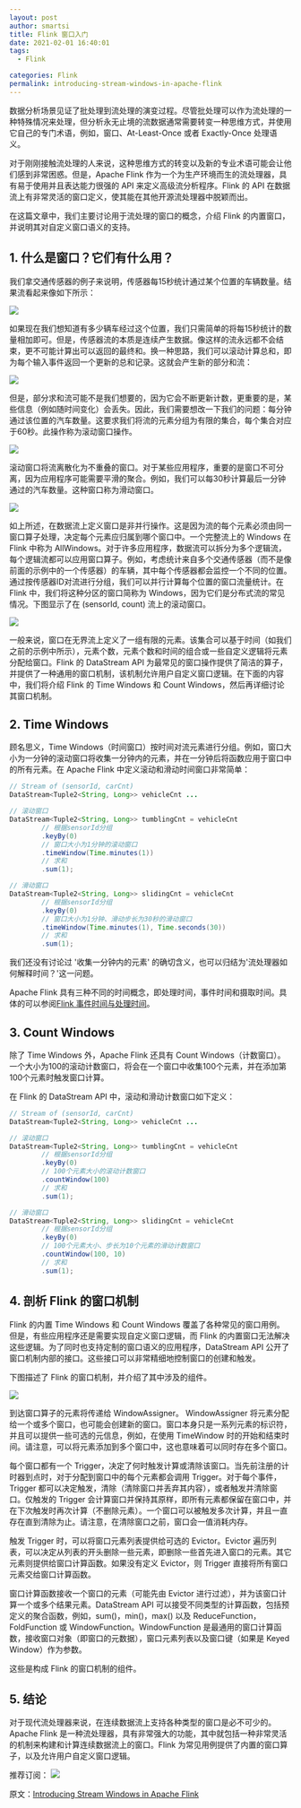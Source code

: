 ```yaml
---
layout: post
author: smartsi
title: Flink 窗口入门
date: 2021-02-01 16:40:01
tags:
  - Flink

categories: Flink
permalink: introducing-stream-windows-in-apache-flink
---
```


数据分析场景见证了批处理到流处理的演变过程。尽管批处理可以作为流处理的一种特殊情况来处理，但分析永无止境的流数据通常需要转变一种思维方式，并使用它自己的专门术语，例如，窗口、At-Least-Once 或者 Exactly-Once 处理语义。

对于刚刚接触流处理的人来说，这种思维方式的转变以及新的专业术语可能会让他们感到非常困惑。但是，Apache Flink 作为一个为生产环境而生的流处理器，具有易于使用并且表达能力很强的 API 来定义高级流分析程序。Flink 的 API 在数据流上有非常灵活的窗口定义，使其能在其他开源流处理器中脱颖而出。

在这篇文章中，我们主要讨论用于流处理的窗口的概念，介绍 Flink 的内置窗口，并说明其对自定义窗口语义的支持。

## 1. 什么是窗口？它们有什么用？

我们拿交通传感器的例子来说明，传感器每15秒统计通过某个位置的车辆数量。结果流看起来像如下所示：

![](https://github.com/sjf0115/ImageBucket/blob/main/Flink/introducing-stream-windows-in-apache-flink-1.png?raw=true)

如果现在我们想知道有多少辆车经过这个位置，我们只需简单的将每15秒统计的数量相加即可。但是，传感器流的本质是连续产生数据。像这样的流永远都不会结束，更不可能计算出可以返回的最终和。换一种思路，我们可以滚动计算总和，即为每个输入事件返回一个更新的总和记录。这就会产生新的部分和流：

![](https://github.com/sjf0115/ImageBucket/blob/main/Flink/introducing-stream-windows-in-apache-flink-2.png?raw=true)

但是，部分求和流可能不是我们想要的，因为它会不断更新计数，更重要的是，某些信息（例如随时间变化）会丢失。因此，我们需要想改一下我们的问题：每分钟通过该位置的汽车数量。这要求我们将流的元素分组为有限的集合，每个集合对应于60秒。此操作称为滚动窗口操作。

![](https://github.com/sjf0115/ImageBucket/blob/main/Flink/introducing-stream-windows-in-apache-flink-3.png?raw=true)

滚动窗口将流离散化为不重叠的窗口。对于某些应用程序，重要的是窗口不可分离，因为应用程序可能需要平滑的聚合。例如，我们可以每30秒计算最后一分钟通过的汽车数量。这种窗口称为滑动窗口。

![](https://github.com/sjf0115/ImageBucket/blob/main/Flink/introducing-stream-windows-in-apache-flink-4.png?raw=true)

如上所述，在数据流上定义窗口是非并行操作。这是因为流的每个元素必须由同一窗口算子处理，决定每个元素应归属到哪个窗口中。一个完整流上的 Windows 在 Flink 中称为 AllWindows。对于许多应用程序，数据流可以拆分为多个逻辑流，每个逻辑流都可以应用窗口算子。例如，考虑统计来自多个交通传感器（而不是像前面的示例中的一个传感器）的车辆，其中每个传感器都会监控一个不同的位置。通过按传感器ID对流进行分组，我们可以并行计算每个位置的窗口流量统计。在 Flink 中，我们将这种分区的窗口简称为 Windows，因为它们是分布式流的常见情况。下图显示了在 (sensorId, count) 流上的滚动窗口。

![](https://github.com/sjf0115/ImageBucket/blob/main/Flink/introducing-stream-windows-in-apache-flink-5.png?raw=true)

一般来说，窗口在无界流上定义了一组有限的元素。该集合可以基于时间（如我们之前的示例中所示），元素个数，元素个数和时间的组合或一些自定义逻辑将元素分配给窗口。Flink 的 DataStream API 为最常见的窗口操作提供了简洁的算子，并提供了一种通用的窗口机制，该机制允许用户自定义窗口逻辑。在下面的内容中，我们将介绍 Flink 的 Time Windows 和 Count Windows，然后再详细讨论其窗口机制。

## 2. Time Windows

顾名思义，Time Windows（时间窗口）按时间对流元素进行分组。例如，窗口大小为一分钟的滚动窗口将收集一分钟内的元素，并在一分钟后将函数应用于窗口中的所有元素。在 Apache Flink 中定义滚动和滑动时间窗口非常简单：
```java
// Stream of (sensorId, carCnt)
DataStream<Tuple2<String, Long>> vehicleCnt ...

// 滚动窗口
DataStream<Tuple2<String, Long>> tumblingCnt = vehicleCnt
        // 根据sensorId分组
        .keyBy(0)
        // 窗口大小为1分钟的滚动窗口
        .timeWindow(Time.minutes(1))
        // 求和
        .sum(1);

// 滑动窗口
DataStream<Tuple2<String, Long>> slidingCnt = vehicleCnt
        // 根据sensorId分组
        .keyBy(0)
        // 窗口大小为1分钟、滑动步长为30秒的滑动窗口
        .timeWindow(Time.minutes(1), Time.seconds(30))
        // 求和
        .sum(1);
```

我们还没有讨论过 '收集一分钟内的元素' 的确切含义，也可以归结为'流处理器如何解释时间？'这一问题。

Apache Flink 具有三种不同的时间概念，即处理时间，事件时间和摄取时间。具体的可以参阅[Flink 事件时间与处理时间](http://smartsi.club/flink-stream-event-time-and-processing-time.html)。

## 3. Count Windows

除了 Time Windows 外，Apache Flink 还具有 Count Windows（计数窗口）。一个大小为100的滚动计数窗口，将会在一个窗口中收集100个元素，并在添加第100个元素时触发窗口计算。

在 Flink 的 DataStream API 中，滚动和滑动计数窗口如下定义：
```java
// Stream of (sensorId, carCnt)
DataStream<Tuple2<String, Long>> vehicleCnt ...

// 滚动窗口
DataStream<Tuple2<String, Long>> tumblingCnt = vehicleCnt
        // 根据sensorId分组
        .keyBy(0)
        // 100个元素大小的滚动计数窗口
        .countWindow(100)
        // 求和
        .sum(1);

// 滑动窗口
DataStream<Tuple2<String, Long>> slidingCnt = vehicleCnt
        // 根据sensorId分组
        .keyBy(0)
        // 100个元素大小、步长为10个元素的滑动计数窗口
        .countWindow(100, 10)
        // 求和
        .sum(1);
```

## 4. 剖析 Flink 的窗口机制

Flink 的内置 Time Windows 和 Count Windows 覆盖了各种常见的窗口用例。但是，有些应用程序还是需要实现自定义窗口逻辑，而 Flink 的内置窗口无法解决这些逻辑。为了同时也支持定制的窗口语义的应用程序，DataStream API 公开了窗口机制内部的接口。这些接口可以非常精细地控制窗口的创建和触发。

下图描述了 Flink 的窗口机制，并介绍了其中涉及的组件。

![](https://github.com/sjf0115/ImageBucket/blob/main/Flink/introducing-stream-windows-in-apache-flink-6.png?raw=true)

到达窗口算子的元素将传递给 WindowAssigner。 WindowAssigner 将元素分配给一个或多个窗口，也可能会创建新的窗口。窗口本身只是一系列元素的标识符，并且可以提供一些可选的元信息，例如，在使用 TimeWindow 时的开始和结束时间。请注意，可以将元素添加到多个窗口中，这也意味着可以同时存在多个窗口。

每个窗口都有一个 Trigger，决定了何时触发计算或清除该窗口。当先前注册的计时器到点时，对于分配到窗口中的每个元素都会调用 Trigger。对于每个事件，Trigger 都可以决定触发，清除（清除窗口并丢弃其内容），或者触发并清除窗口。仅触发的 Trigger 会计算窗口并保持其原样，即所有元素都保留在窗口中，并在下次触发时再次计算（不删除元素）。一个窗口可以被触发多次计算，并且一直存在直到清除为止。请注意，在清除窗口之前，窗口会一值消耗内存。

触发 Trigger 时，可以将窗口元素列表提供给可选的 Evictor。Evictor 遍历列表，可以决定从列表的开头删除一些元素，即删除一些首先进入窗口的元素。其它元素则提供给窗口计算函数。如果没有定义 Evictor，则 Trigger 直接将所有窗口元素交给窗口计算函数。

窗口计算函数接收一个窗口的元素（可能先由 Evictor 进行过滤），并为该窗口计算一个或多个结果元素。DataStream API 可以接受不同类型的计算函数，包括预定义的聚合函数，例如，sum()，min()，max() 以及 ReduceFunction，FoldFunction 或 WindowFunction。WindowFunction 是最通用的窗口计算函数，接收窗口对象（即窗口的元数据），窗口元素列表以及窗口键（如果是 Keyed Window）作为参数。

这些是构成 Flink 的窗口机制的组件。

## 5. 结论

对于现代流处理器来说，在连续数据流上支持各种类型的窗口是必不可少的。Apache Flink 是一种流处理器，具有非常强大的功能，其中就包括一种非常灵活的机制来构建和计算连续数据流上的窗口。Flink 为常见用例提供了内置的窗口算子，以及允许用户自定义窗口逻辑。

推荐订阅：
![](https://github.com/sjf0115/ImageBucket/blob/main/Flink/flink-jk.jpeg?raw=true)

原文：[Introducing Stream Windows in Apache Flink](https://flink.apache.org/news/2015/12/04/Introducing-windows.html)
